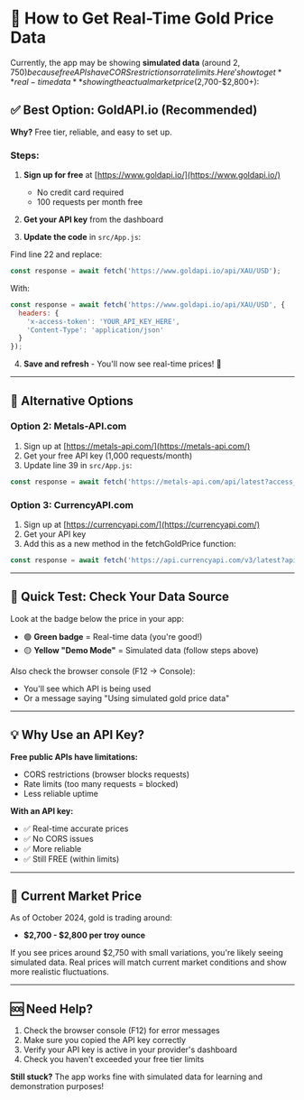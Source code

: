 # 🔑 How to Get Real-Time Gold Price Data

Currently, the app may be showing **simulated data** (around $2,750) because free APIs have CORS restrictions or rate limits. Here's how to get **real-time data** showing the actual market price ($2,700-$2,800+):

## ✅ Best Option: GoldAPI.io (Recommended)

**Why?** Free tier, reliable, and easy to set up.

### Steps:

1. **Sign up for free** at [https://www.goldapi.io/](https://www.goldapi.io/)
   - No credit card required
   - 100 requests per month free

2. **Get your API key** from the dashboard

3. **Update the code** in `src/App.js`:

Find line 22 and replace:
```javascript
const response = await fetch('https://www.goldapi.io/api/XAU/USD');
```

With:
```javascript
const response = await fetch('https://www.goldapi.io/api/XAU/USD', {
  headers: {
    'x-access-token': 'YOUR_API_KEY_HERE',
    'Content-Type': 'application/json'
  }
});
```

4. **Save and refresh** - You'll now see real-time prices! 🎉

---

## 🔄 Alternative Options

### Option 2: Metals-API.com

1. Sign up at [https://metals-api.com/](https://metals-api.com/)
2. Get your free API key (1,000 requests/month)
3. Update line 39 in `src/App.js`:

```javascript
const response = await fetch('https://metals-api.com/api/latest?access_key=YOUR_API_KEY&base=USD&symbols=XAU');
```

### Option 3: CurrencyAPI.com

1. Sign up at [https://currencyapi.com/](https://currencyapi.com/)
2. Get your API key
3. Add this as a new method in the fetchGoldPrice function:

```javascript
const response = await fetch('https://api.currencyapi.com/v3/latest?apikey=YOUR_API_KEY&currencies=XAU&base_currency=USD');
```

---

## 🎯 Quick Test: Check Your Data Source

Look at the badge below the price in your app:
- 🟢 **Green badge** = Real-time data (you're good!)
- 🟡 **Yellow "Demo Mode"** = Simulated data (follow steps above)

Also check the browser console (F12 → Console):
- You'll see which API is being used
- Or a message saying "Using simulated gold price data"

---

## 💡 Why Use an API Key?

**Free public APIs have limitations:**
- CORS restrictions (browser blocks requests)
- Rate limits (too many requests = blocked)
- Less reliable uptime

**With an API key:**
- ✅ Real-time accurate prices
- ✅ No CORS issues
- ✅ More reliable
- ✅ Still FREE (within limits)

---

## 🚀 Current Market Price

As of October 2024, gold is trading around:
- **$2,700 - $2,800 per troy ounce**

If you see prices around $2,750 with small variations, you're likely seeing simulated data. Real prices will match current market conditions and show more realistic fluctuations.

---

## 🆘 Need Help?

1. Check the browser console (F12) for error messages
2. Make sure you copied the API key correctly
3. Verify your API key is active in your provider's dashboard
4. Check you haven't exceeded your free tier limits

**Still stuck?** The app works fine with simulated data for learning and demonstration purposes!
